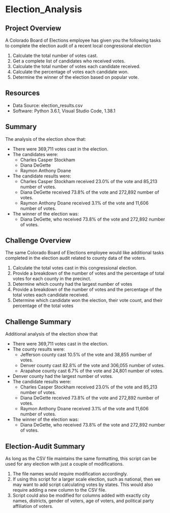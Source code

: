 # Election_Analysis

## Project Overview
A Colorado Board of Elections employee has given you the following tasks to complete the election audit of a recent local congressional election

1. Calculate the total number of votes cast.
2. Get a complete list of candidates who received votes.
3. Calculate the total number of votes each candidate received.
4. Calculate the percentage of votes each candidate won.
5. Determine the winner of the election based on popular vote.

## Resources
- Data Source: election_results.csv
- Software: Python 3.6.1, Visual Studio Code, 1.38.1

## Summary
The analysis of the election show that:
- There were 369,711 votes cast in the election.
- The candidates were:
  - Charles Casper Stockham
  - Diana DeGette
  - Raymon Anthony Doane
- The candidate results were:
  - Charles Casper Stockham received 23.0% of the vote and 85,213 number of votes.
  - Diana DeGette received 73.8% of the vote and 272,892 number of votes.
  - Raymon Anthony Doane received 3.1% of the vote and 11,606 number of votes.
- The winner of the election was:
  - Diana DeGette, who received 73.8% of the vote and 272,892 number of votes.

## Challenge Overview
The same Colorado Board of Elections employee would like additional tasks completed in the election audit related to county data of the voters.

1. Calculate the total votes cast in this congressional election.
2. Provide a breakdown of the number of votes and the percentage of total votes for each county in the precinct.
3. Determine which county had the largest number of votes
4. Provide a breakdown of the number of votes and the percentage of the total votes each candidate received.
5. Determine which candidate won the election, their vote count, and their percentage of the total votes

## Challenge Summary
Additional analysis of the election show that
- There were 369,711 votes cast in the election.
- The county results were:
  - Jefferson county cast 10.5% of the vote and 38,855 number of votes.
  - Denver county cast 82.8% of the vote and 306,055 number of votes.
  - Arapahoe county cast 6.7% of the vote and 24,801 number of votes.
- Denver county had the largest number of votes.
- The candidate results were:
  - Charles Casper Stockham received 23.0% of the vote and 85,213 number of votes.
  - Diana DeGette received 73.8% of the vote and 272,892 number of votes.
  - Raymon Anthony Doane received 3.1% of the vote and 11,606 number of votes.
- The winner of the election was:
  - Diana DeGette, who received 73.8% of the vote and 272,892 number of votes.

## Election-Audit Summary
As long as the CSV file maintains the same formatting, this script can be used for any election with just a couple of modifications.

1. The file names would require modification accordingly.
2. If using this script for a larger scale election, such as national, then we may want to add script calculating votes by states. This would also require adding a new column to the CSV file.
3. Script could also be modified for columns added with exactly city names, districts, gender of voters, age of voters, and political party affiliation of voters.
